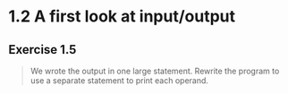 # 1.2 A first look at input/output

## Exercise 1.5

> We wrote the output in one large statement. Rewrite the program to use a separate statement to print each operand.


